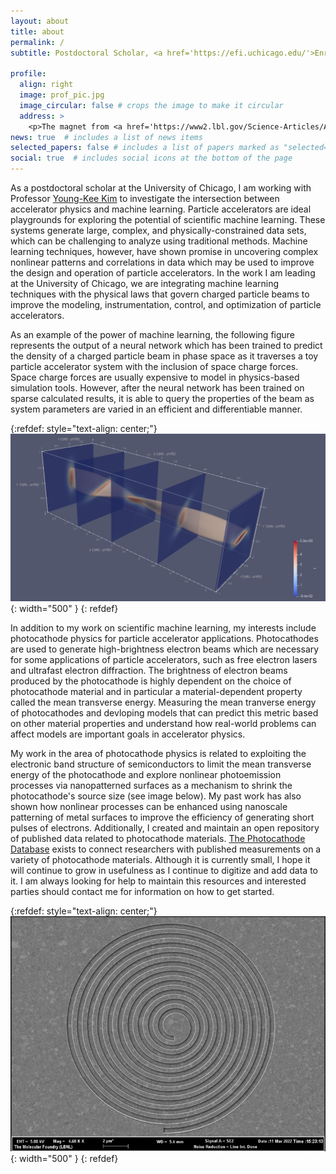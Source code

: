 ```yaml
---
layout: about
title: about
permalink: /
subtitle: Postdoctoral Scholar, <a href='https://efi.uchicago.edu/'>Enrico Fermi Institute, University of Chicago</a>

profile:
  align: right
  image: prof_pic.jpg
  image_circular: false # crops the image to make it circular
  address: >
    <p>The magnet from <a href='https://www2.lbl.gov/Science-Articles/Archive/early-years.html'>EO Lawrence's 27-inch cyclotron</a> </p><p>(photo credit: WH McNeil)</p>
news: true  # includes a list of news items
selected_papers: false # includes a list of papers marked as "selected={true}"
social: true  # includes social icons at the bottom of the page
---
```


As a postdoctoral scholar at the University of Chicago, I am working with Professor [Young-Kee Kim](https://hep.uchicago.edu/~ykkim/index.shtml) to investigate the intersection between accelerator physics and machine learning.
Particle accelerators are ideal playgrounds for exploring the potential of scientific machine learning.
These systems generate large, complex, and physically-constrained data sets, which can be challenging to analyze using traditional methods.
Machine learning techniques, however, have shown promise in uncovering complex nonlinear patterns and correlations in data which may be used to improve the design and operation of particle accelerators.
In the work I am leading at the University of Chicago, we are integrating machine learning techniques with the physical laws that govern charged particle beams to improve the modeling, instrumentation, control, and optimization of particle accelerators.

As an example of the power of machine learning, the following figure represents the output of a neural network which has been trained to predict the density of a charged particle beam in phase space as it traverses a toy particle accelerator system with the inclusion of space charge forces.
Space charge forces are usually expensive to model in physics-based simulation tools.
However, after the neural network has been trained on sparse calculated results, it is able to query the properties of the beam as system parameters are varied in an efficient and differentiable manner.

{:refdef: style="text-align: center;"}
![A visualization of isosurfaces of a beam distribution function solved for using scientific machine learning](/assets/img/pinn-beam-isosurfaces.png){: width="500" }
{: refdef}

In addition to my work on scientific machine learning, my interests include photocathode physics for particle accelerator applications.
Photocathodes are used to generate high-brightness electron beams which are necessary for some applications of particle accelerators, such as free electron lasers and ultrafast electron diffraction.
The brightness of electron beams produced by the photocathode is highly dependent on the choice of photocathode material and in particular a material-dependent property called the mean transverse energy.
Measuring the mean tranverse energy of photocathodes and devloping models that can predict this metric based on other material properties and understand how real-world problems can affect models are important goals in accelerator physics.

My work in the area of photocathode physics is related to exploiting the electronic band structure of semiconductors to limit the mean transverse energy of the photocathode and explore nonlinear photoemission processes via nanopatterned surfaces as a mechanism to shrink the photocathode's source size (see image below).
My past work has also shown how nonlinear processes can be enhanced using nanoscale patterning of metal surfaces to improve the efficiency of generating short pulses of electrons.
Additionally, I created and maintain an open repository of published data related to photocathode materials.
[The Photocathode Database](https://photocathodes.io) exists to connect researchers with published measurements on a variety of photocathode materials.
Although it is currently small, I hope it will continue to grow in usefulness as I continue to digitize and add data to it.
I am always looking for help to maintain this resources and interested parties should contact me for information on how to get started.


{:refdef: style="text-align: center;"}
![A scanning electron micrograph of a nanopatterned spiral photocathode proposed for source size reduction](/assets/img/spiral-plasmonic-lens.png){: width="500" }
{: refdef}
